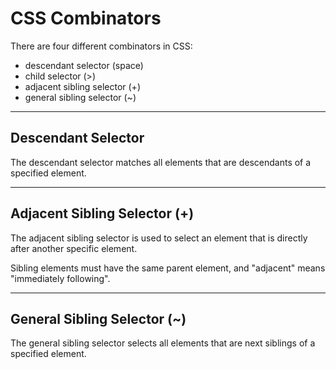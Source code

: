 # CSS Combinators

There are four different combinators in CSS:

- descendant selector (space)
- child selector (>)
- adjacent sibling selector (+)
- general sibling selector (~)

---
## Descendant Selector
The descendant selector matches all elements that are descendants of a specified element.

---
## Adjacent Sibling Selector (+)
The adjacent sibling selector is used to select an element that is directly after another specific element.


Sibling elements must have the same parent element, and "adjacent" means "immediately following".

---
## General Sibling Selector (~)
The general sibling selector selects all elements that are next siblings of a specified element.
